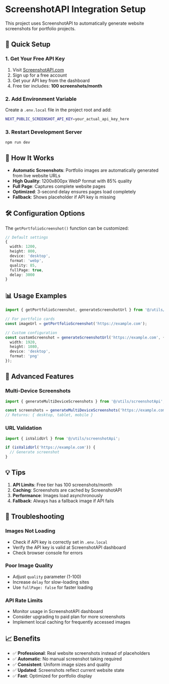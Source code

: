 # ScreenshotAPI Integration Setup

This project uses ScreenshotAPI to automatically generate website screenshots for portfolio projects.

## 🚀 Quick Setup

### 1. Get Your Free API Key
1. Visit [ScreenshotAPI.com](https://screenshotapi.com/)
2. Sign up for a free account
3. Get your API key from the dashboard
4. Free tier includes: **100 screenshots/month**

### 2. Add Environment Variable
Create a `.env.local` file in the project root and add:

```bash
NEXT_PUBLIC_SCREENSHOT_API_KEY=your_actual_api_key_here
```

### 3. Restart Development Server
```bash
npm run dev
```

## 📸 How It Works

- **Automatic Screenshots**: Portfolio images are automatically generated from live website URLs
- **High Quality**: 1200x800px WebP format with 85% quality
- **Full Page**: Captures complete website pages
- **Optimized**: 3-second delay ensures pages load completely
- **Fallback**: Shows placeholder if API key is missing

## 🛠️ Configuration Options

The `getPortfolioScreenshot()` function can be customized:

```typescript
// Default settings
{
  width: 1200,
  height: 800,
  device: 'desktop',
  format: 'webp',
  quality: 85,
  fullPage: true,
  delay: 3000
}
```

## 📊 Usage Examples

```typescript
import { getPortfolioScreenshot, generateScreenshotUrl } from '@/utils/screenshotApi';

// For portfolio cards
const imageUrl = getPortfolioScreenshot('https://example.com');

// Custom configuration
const customScreenshot = generateScreenshotUrl('https://example.com', {
  width: 1920,
  height: 1080,
  device: 'desktop',
  format: 'png'
});
```

## 🔧 Advanced Features

### Multi-Device Screenshots
```typescript
import { generateMultiDeviceScreenshots } from '@/utils/screenshotApi';

const screenshots = generateMultiDeviceScreenshots('https://example.com');
// Returns: { desktop, tablet, mobile }
```

### URL Validation
```typescript
import { isValidUrl } from '@/utils/screenshotApi';

if (isValidUrl('https://example.com')) {
  // Generate screenshot
}
```

## 💡 Tips

1. **API Limits**: Free tier has 100 screenshots/month
2. **Caching**: Screenshots are cached by ScreenshotAPI
3. **Performance**: Images load asynchronously
4. **Fallback**: Always has a fallback image if API fails

## 🚨 Troubleshooting

### Images Not Loading
- Check if API key is correctly set in `.env.local`
- Verify the API key is valid at ScreenshotAPI dashboard
- Check browser console for errors

### Poor Image Quality
- Adjust `quality` parameter (1-100)
- Increase `delay` for slow-loading sites
- Use `fullPage: false` for faster loading

### API Rate Limits
- Monitor usage in ScreenshotAPI dashboard
- Consider upgrading to paid plan for more screenshots
- Implement local caching for frequently accessed images

## 📈 Benefits

- ✅ **Professional**: Real website screenshots instead of placeholders
- ✅ **Automatic**: No manual screenshot taking required
- ✅ **Consistent**: Uniform image sizes and quality
- ✅ **Updated**: Screenshots reflect current website state
- ✅ **Fast**: Optimized for portfolio display
